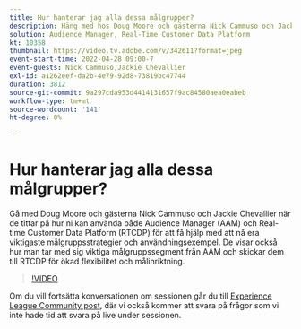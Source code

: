 ```yaml
---
title: Hur hanterar jag alla dessa målgrupper?
description: Häng med hos Doug Moore och gästerna Nick Cammuso och Jackie Chevallier när de tittar på hur de kan använda både Audience Manager (AAM) och Real-time Customer Data Platform ... (Beskrivningarna ska vara mellan 60 och 160 tecken)
solution: Audience Manager, Real-Time Customer Data Platform
kt: 10358
thumbnail: https://video.tv.adobe.com/v/342611?format=jpeg
event-start-time: 2022-04-28 09:00-7
event-guests: Nick Cammuso,Jackie Chevallier
exl-id: a1262eef-da2b-4e79-92d8-73819bc47744
duration: 3812
source-git-commit: 9a297cda953d4414131657f9ac84580aea0eabeb
workflow-type: tm+mt
source-wordcount: '141'
ht-degree: 0%

---
```


# Hur hanterar jag alla dessa målgrupper?

Gå med Doug Moore och gästerna Nick Cammuso och Jackie Chevallier när de tittar på hur ni kan använda både Audience Manager (AAM) och Real-time Customer Data Platform (RTCDP) för att få hjälp med att nå era viktigaste målgruppsstrategier och användningsexempel. De visar också hur man tar med sig viktiga målgruppssegment från AAM och skickar dem till RTCDP för ökad flexibilitet och målinriktning.

>[!VIDEO](https://video.tv.adobe.com/v/342611/?quality=12&learn=on)

Om du vill fortsätta konversationen om sessionen går du till [Experience League Community post](https://experienceleaguecommunities.adobe.com/t5/adobe-audience-manager/experience-league-live-post-session-discussion-how-do-i-handle/m-p/450340#M419), där vi också kommer att svara på frågor som vi inte hade tid att svara på live under sessionen.
